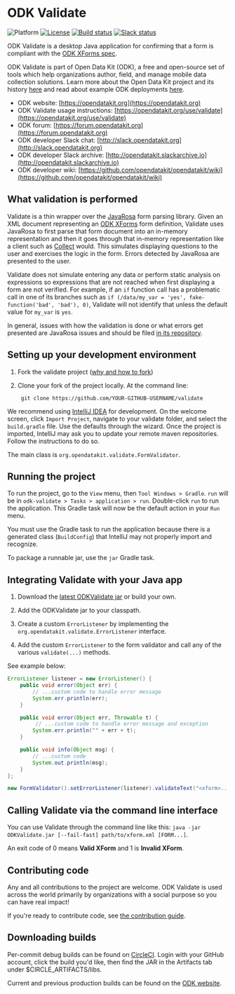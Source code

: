 # ODK Validate
![Platform](https://img.shields.io/badge/platform-Java-blue.svg)
[![License](https://img.shields.io/badge/license-Apache%202.0-blue.svg)](https://opensource.org/licenses/Apache-2.0)
[![Build status](https://circleci.com/gh/opendatakit/validate.svg?style=shield&circle-token=:circle-token)](https://circleci.com/gh/opendatakit/briefcase)
[![Slack status](http://slack.opendatakit.org/badge.svg)](http://slack.opendatakit.org)

ODK Validate is a desktop Java application for confirming that a form is compliant with the [ODK XForms spec](http://opendatakit.github.io/xforms-spec).
   

ODK Validate is part of Open Data Kit (ODK), a free and open-source set of tools which help organizations author, field, and manage mobile data collection solutions. Learn more about the Open Data Kit project and its history [here](https://opendatakit.org/about/) and read about example ODK deployments [here](https://opendatakit.org/about/deployments/).

* ODK website: [https://opendatakit.org](https://opendatakit.org)
* ODK Validate usage instructions: [https://opendatakit.org/use/validate](https://opendatakit.org/use/validate)
* ODK forum: [https://forum.opendatakit.org](https://forum.opendatakit.org)
* ODK developer Slack chat: [http://slack.opendatakit.org](http://slack.opendatakit.org) 
* ODK developer Slack archive: [http://opendatakit.slackarchive.io](http://opendatakit.slackarchive.io) 
* ODK developer wiki: [https://github.com/opendatakit/opendatakit/wiki](https://github.com/opendatakit/opendatakit/wiki)

## What validation is performed
Validate is a thin wrapper over the [JavaRosa](https://github.com/opendatakit/javarosa/) form parsing library. Given an XML document representing an [ODK XForms](https://opendatakit.github.io/xforms-spec/) form definition, Validate uses JavaRosa to first parse that form document into an in-memory representation and then it goes through that in-memory representation like a client such as [Collect](https://github.com/opendatakit/collect) would. This simulates displaying questions to the user and exercises the logic in the form. Errors detected by JavaRosa are presented to the user.

Validate does not simulate entering any data or perform static analysis on expressions so expressions that are not reached when first displaying a form are not verified. For example, if an `if` function call has a problematic call in one of its branches such as `if (/data/my_var = 'yes', fake-function('bad', 'bad'), 0)`, Validate will not identify that unless the default value for `my_var` is `yes`.

In general, issues with how the validation is done or what errors get presented are JavaRosa issues and should be filed [in its repository](https://github.com/opendatakit/javarosa/).

## Setting up your development environment

1. Fork the validate project ([why and how to fork](https://help.github.com/articles/fork-a-repo/))

1. Clone your fork of the project locally. At the command line:

        git clone https://github.com/YOUR-GITHUB-USERNAME/validate

We recommend using [IntelliJ IDEA](https://www.jetbrains.com/idea/) for development. On the welcome screen, click `Import Project`, navigate to your validate folder, and select the `build.gradle` file. Use the defaults through the wizard. Once the project is imported, IntelliJ may ask you to update your remote maven repositories. Follow the instructions to do so. 

The main class is `org.opendatakit.validate.FormValidator`.
 
## Running the project
 
To run the project, go to the `View` menu, then `Tool Windows > Gradle`. `run` will be in `odk-validate > Tasks > application > run`. Double-click `run` to run the application. This Gradle task will now be the default action in your `Run` menu. 

You must use the Gradle task to run the application because there is a generated class (`BuildConfig`) that IntelliJ may not properly import and recognize.

To package a runnable jar, use the `jar` Gradle task.

## Integrating Validate with your Java app

1. Download the [latest ODKValidate jar](https://opendatakit.org/downloads/download-category/validate/) or build your own.

1. Add the ODKValidate jar to your classpath.

1. Create a custom `ErrorListener` by implementing the `org.opendatakit.validate.ErrorListener` interface.

1. Add the custom `ErrorListener` to the form validator and call any of the various `validate(...)` methods.

See example below:
```java
ErrorListener listener = new ErrorListener() {
    public void error(Object err) {
        // ...custom code to handle error message
        System.err.println(err);
    }

    public void error(Object err, Throwable t) {
         // ...custom code to handle error message and exception
        System.err.println("" + err + t);
    }

    public void info(Object msg) {
        // ...custom code
        System.out.println(msg);
    }
};

new FormValidator().setErrorListener(listener).validateText("<xform>...");

```

## Calling Validate via the command line interface

You can use Validate through the command line like this: `java -jar ODKValidate.jar [--fail-fast] path/to/xform.xml [FORM...]`.

An exit code of 0 means **Valid XForm** and 1 is **Invalid XForm**.

## Contributing code
Any and all contributions to the project are welcome. ODK Validate is used across the world primarily by organizations with a social purpose so you can have real impact!

If you're ready to contribute code, see [the contribution guide](CONTRIBUTING.md).

## Downloading builds
Per-commit debug builds can be found on [CircleCI](https://circleci.com/gh/opendatakit/validate). Login with your GitHub account, click the build you'd like, then find the JAR in the Artifacts tab under $CIRCLE_ARTIFACTS/libs.

Current and previous production builds can be found on the [ODK website](https://opendatakit.org/downloads/download-info/odk-validate/).
